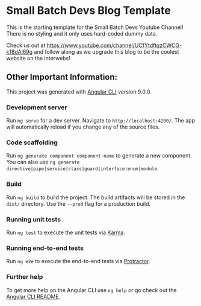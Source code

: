 # Small Batch Devs Blog Template

This is the starting template for the Small Batch Devs Youtube Channel! There is no styling and it only uses hard-coded dummy data. 

Check us out at https://www.youtube.com/channel/UCfYtdftqzCWCG-k18dAl69g and follow along as we upgrade this blog to be the coolest website on the interwebs!

## Other Important Information:
This project was generated with [Angular CLI](https://github.com/angular/angular-cli) version 9.0.0.

### Development server

Run `ng serve` for a dev server. Navigate to `http://localhost:4200/`. The app will automatically reload if you change any of the source files.

### Code scaffolding

Run `ng generate component component-name` to generate a new component. You can also use `ng generate directive|pipe|service|class|guard|interface|enum|module`.

### Build

Run `ng build` to build the project. The build artifacts will be stored in the `dist/` directory. Use the `--prod` flag for a production build.

### Running unit tests

Run `ng test` to execute the unit tests via [Karma](https://karma-runner.github.io).

### Running end-to-end tests

Run `ng e2e` to execute the end-to-end tests via [Protractor](http://www.protractortest.org/).

### Further help

To get more help on the Angular CLI use `ng help` or go check out the [Angular CLI README](https://github.com/angular/angular-cli/blob/master/README.md).
